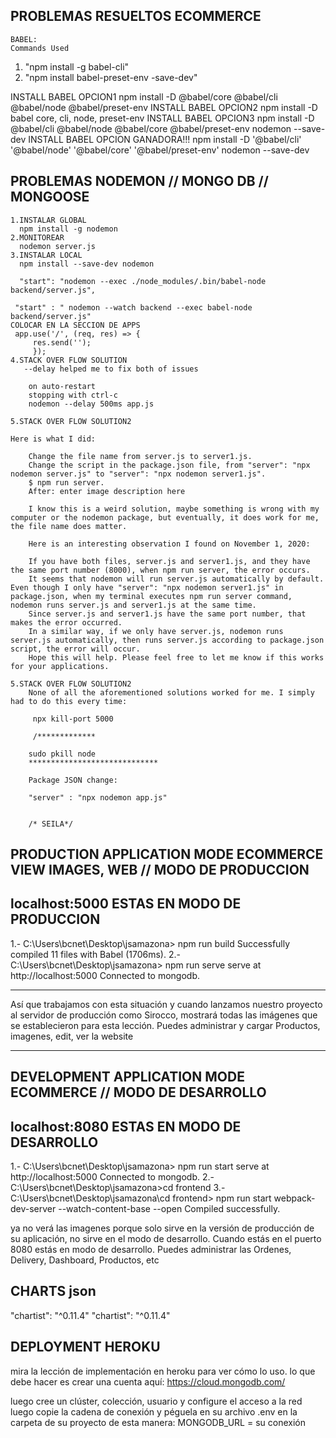## PROBLEMAS RESUELTOS ECOMMERCE

    BABEL:
    Commands Used

1. "npm install -g babel-cli"
2. "npm install babel-preset-env -save-dev"

INSTALL BABEL OPCION1
npm install -D @babel/core @babel/cli @babel/node @babel/preset-env
INSTALL BABEL OPCION2
npm install -D babel core, cli, node, preset-env
INSTALL BABEL OPCION3
npm install -D @babel/cli @babel/node @babel/core @babel/preset-env nodemon --save-dev
INSTALL BABEL OPCION GANADORA!!!
npm install -D '@babel/cli' '@babel/node' '@babel/core' '@babel/preset-env' nodemon --save-dev

## PROBLEMAS NODEMON // MONGO DB // MONGOOSE

    1.INSTALAR GLOBAL
      npm install -g nodemon
    2.MONITOREAR
      nodemon server.js
    3.INSTALAR LOCAL
      npm install --save-dev nodemon

      "start": "nodemon --exec ./node_modules/.bin/babel-node backend/server.js",

     "start" : " nodemon --watch backend --exec babel-node backend/server.js"
    COLOCAR EN LA SECCION DE APPS
     app.use('/', (req, res) => {
         res.send('');
         });
    4.STACK OVER FLOW SOLUTION
       --delay helped me to fix both of issues

        on auto-restart
        stopping with ctrl-c
        nodemon --delay 500ms app.js

    5.STACK OVER FLOW SOLUTION2

    Here is what I did:

        Change the file name from server.js to server1.js.
        Change the script in the package.json file, from "server": "npx nodemon server.js" to "server": "npx nodemon server1.js".
        $ npm run server.
        After: enter image description here

        I know this is a weird solution, maybe something is wrong with my computer or the nodemon package, but eventually, it does work for me, the file name does matter.

        Here is an interesting observation I found on November 1, 2020:

        If you have both files, server.js and server1.js, and they have the same port number (8000), when npm run server, the error occurs.
        It seems that nodemon will run server.js automatically by default. Even though I only have "server": "npx nodemon server1.js" in package.json, when my terminal executes npm run server command, nodemon runs server.js and server1.js at the same time.
        Since server.js and server1.js have the same port number, that makes the error occurred.
        In a similar way, if we only have server.js, nodemon runs server.js automatically, then runs server.js according to package.json script, the error will occur.
        Hope this will help. Please feel free to let me know if this works for your applications.

    5.STACK OVER FLOW SOLUTION2
        None of all the aforementioned solutions worked for me. I simply had to do this every time:

         npx kill-port 5000

         /*************

        sudo pkill node
        *****************************

        Package JSON change:

        "server" : "npx nodemon app.js"


        /* SEILA*/

## PRODUCTION APPLICATION MODE ECOMMERCE VIEW IMAGES, WEB // MODO DE PRODUCCION

## localhost:5000 ESTAS EN MODO DE PRODUCCION

1.- C:\Users\bcnet\Desktop\jsamazona> npm run build
Successfully compiled 11 files with Babel (1706ms).
2.- C:\Users\bcnet\Desktop\jsamazona> npm run serve
serve at http://localhost:5000
Connected to mongodb.

---

Así que trabajamos con esta situación y cuando lanzamos nuestro proyecto
al servidor de producción como Sirocco,
mostrará todas las imágenes que se establecieron para esta lección.
Puedes administrar y cargar Productos, imagenes, edit, ver la website

---

## DEVELOPMENT APPLICATION MODE ECOMMERCE // MODO DE DESARROLLO

## localhost:8080 ESTAS EN MODO DE DESARROLLO

1.- C:\Users\bcnet\Desktop\jsamazona> npm run start
serve at http://localhost:5000
Connected to mongodb.
2.- C:\Users\bcnet\Desktop\jsamazona>cd frontend
3.- C:\Users\bcnet\Desktop\jsamazona\cd frontend> npm run start
webpack-dev-server --watch-content-base --open
Compiled successfully.

ya no verá las imagenes porque solo sirve en la versión de producción de su aplicación, no sirve en el modo de desarrollo.
Cuando estás en el puerto 8080 estás en modo de desarrollo.
Puedes administrar las Ordenes, Delivery, Dashboard, Productos, etc

## CHARTS json

"chartist": "^0.11.4"
"chartist": "^0.11.4"

## DEPLOYMENT HEROKU

mira la lección de implementación en heroku para ver cómo lo uso.
lo que debe hacer es crear una cuenta aquí: https://cloud.mongodb.com/

luego cree un clúster,
colección,
usuario y
configure el acceso a la red
luego copie la cadena de conexión y
péguela en su archivo .env
en la carpeta de su proyecto de esta manera:
MONGODB_URL = su conexión
